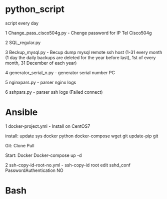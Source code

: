 # python_script
script every day

1 Change_pass_cisco504g.py - Chenge password for IP Tel Cisco504g

2  SQL_regular.py  

3 Beckup_mysql.py - Becup dump mysql remote ssh host (1-31 every month (1 day the daily backups are deleted for the year before last), 1st of every month, 31 December of each year)

4 generator_serial_n.py - generator serial number PC

5 nginxpars.py - parser nginx logs

6 sshpars.py - parser ssh logs (Failed connect)

# Ansible

1 docker-project.yml - Install on CentOS7 

install: update sys docker python docker-compose wget git update-pip git

Git: Clone Pull

Start: Docker Docker-compose up -d

2 ssh-copy-id-root-no.yml - ssh-copy-id root edit sshd_conf PasswordAuthentication NO  

# Bash
